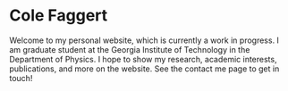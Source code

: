 # Cole Faggert

Welcome to my personal website, which is currently a work in progress. 
I am graduate student at the Georgia Institute of Technology in the Department of Physics.
I hope to show my research, academic interests, publications, and more on the website.
See the contact me page to get in touch!


